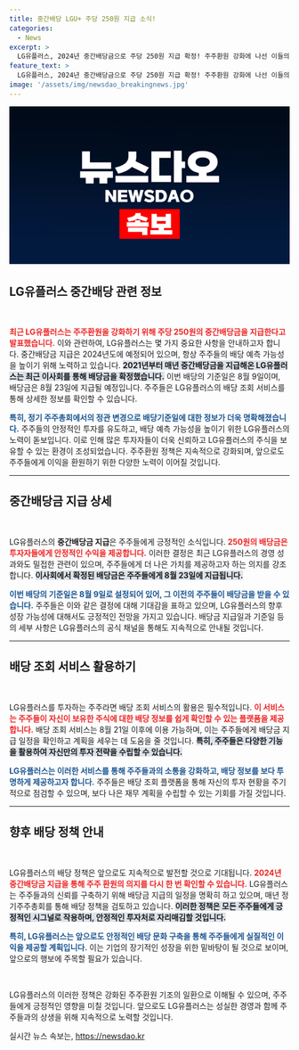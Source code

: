 ```yaml
---
title: 중간배당 LGU+ 주당 250원 지급 소식!
categories:
  - News
excerpt: >
  LG유플러스, 2024년 중간배당금으로 주당 250원 지급 확정! 주주환원 강화에 나선 이들의 배당 기대감이 고조된다. 배당 기준일은 8월 9일!
feature_text: >
  LG유플러스, 2024년 중간배당금으로 주당 250원 지급 확정! 주주환원 강화에 나선 이들의 배당 기대감이 고조된다. 배당 기준일은 8월 9일!
image: '/assets/img/newsdao_breakingnews.jpg'
---
```


<p><img src="/assets/img/newsdao_breakingnews.jpg" alt="pcversion 속보" /></p>

<h2 data-ke-size="size26">LG유플러스 중간배당 관련 정보</h2>

<p data-ke-size="size16">&nbsp;</p> 

<p><b><span style="color: #ee2323;">최근 LG유플러스는 주주환원을 강화하기 위해 주당 250원의 중간배당금을 지급한다고 발표했습니다.</span></b> 이와 관련하여, LG유플러스는 몇 가지 중요한 사항을 안내하고자 합니다. 중간배당금 지급은 2024년도에 예정되어 있으며, 항상 주주들의 배당 예측 가능성을 높이기 위해 노력하고 있습니다. <b><span style="background-color: #21538527;">2021년부터 매년 중간배당금을 지급해온 LG유플러스는 최근 이사회를 통해 배당금을 확정했습니다.</span></b> 이번 배당의 기준일은 8월 9일이며, 배당금은 8월 23일에 지급될 예정입니다. 주주들은 LG유플러스의 배당 조회 서비스를 통해 상세한 정보를 확인할 수 있습니다.</p>

<p><b><span style="color: #1a5490;">특히, 정기 주주총회에서의 정관 변경으로 배당기준일에 대한 정보가 더욱 명확해졌습니다.</span></b> 주주들의 안정적인 투자를 유도하고, 배당 예측 가능성을 높이기 위한 LG유플러스의 노력이 돋보입니다. 이로 인해 많은 투자자들이 더욱 신뢰하고 LG유플러스의 주식을 보유할 수 있는 환경이 조성되었습니다. 주주환원 정책은 지속적으로 강화되며, 앞으로도 주주들에게 이익을 환원하기 위한 다양한 노력이 이어질 것입니다.</p>

<hr>

<h2 data-ke-size="size26">중간배당금 지급 상세</h2>

<p data-ke-size="size16">&nbsp;</p>

<p>LG유플러스의 <b>중간배당금 지급</b>은 주주들에게 긍정적인 소식입니다. <b><span style="color: #ee2323;">250원의 배당금은 투자자들에게 안정적인 수익을 제공합니다.</span></b> 이러한 결정은 최근 LG유플러스의 경영 성과와도 밀접한 관련이 있으며, 주주들에게 더 나은 가치를 제공하고자 하는 의지를 강조합니다. <b><span style="background-color: #21538527;">이사회에서 확정된 배당금은 주주들에게 8월 23일에 지급됩니다.</span></b> </p>

<p><b><span style="color: #1a5490;">이번 배당의 기준일은 8월 9일로 설정되어 있어, 그 이전의 주주들이 배당금을 받을 수 있습니다.</span></b> 주주들은 이와 같은 결정에 대해 기대감을 표하고 있으며, LG유플러스의 향후 성장 가능성에 대해서도 긍정적인 전망을 가지고 있습니다. 배당금 지급일과 기준일 등의 세부 사항은 LG유플러스의 공식 채널을 통해도 지속적으로 안내될 것입니다.</p>

<hr>

<h2 data-ke-size="size26">배당 조회 서비스 활용하기</h2>

<p data-ke-size="size16">&nbsp;</p>

<p>LG유플러스를 투자하는 주주라면 배당 조회 서비스의 활용은 필수적입니다. <b><span style="color: #ee2323;">이 서비스는 주주들이 자신이 보유한 주식에 대한 배당 정보를 쉽게 확인할 수 있는 플랫폼을 제공합니다.</span></b> 배당 조회 서비스는 8월 21일 이후에 이용 가능하며, 이는 주주들에게 배당금 지급 일정을 확인하고 계획을 세우는 데 도움을 줄 것입니다. <b><span style="background-color: #21538527;">특히, 주주들은 다양한 기능을 활용하여 자신만의 투자 전략을 수립할 수 있습니다.</span></b> </p>

<p><b><span style="color: #1a5490;">LG유플러스는 이러한 서비스를 통해 주주들과의 소통을 강화하고, 배당 정보를 보다 투명하게 제공하고자 합니다.</span></b> 주주들은 배당 조회 플랫폼을 통해 자신의 투자 현황을 주기적으로 점검할 수 있으며, 보다 나은 재무 계획을 수립할 수 있는 기회를 가질 것입니다.</p>

<hr>

<h2 data-ke-size="size26">향후 배당 정책 안내</h2>

<p data-ke-size="size16">&nbsp;</p>

<p>LG유플러스의 배당 정책은 앞으로도 지속적으로 발전할 것으로 기대됩니다. <b><span style="color: #ee2323;">2024년 중간배당금 지급을 통해 주주 환원의 의지를 다시 한 번 확인할 수 있습니다.</span></b> LG유플러스는 주주들과의 신뢰를 구축하기 위해 배당금 지급의 일정을 명확히 하고 있으며, 매년 정기주주총회를 통해 배당 정책을 검토하고 있습니다. <b><span style="background-color: #21538527;">이러한 정책은 모든 주주들에게 긍정적인 시그널로 작용하며, 안정적인 투자처로 자리매김할 것입니다.</span></b></p>

<p><b><span style="color: #1a5490;">특히, LG유플러스는 앞으로도 안정적인 배당 문화 구축을 통해 주주들에게 실질적인 이익을 제공할 계획입니다.</span></b> 이는 기업의 장기적인 성장을 위한 밑바탕이 될 것으로 보이며, 앞으로의 행보에 주목할 필요가 있습니다. </p>

<p data-ke-size="size16">&nbsp;</p> 

<p>LG유플러스의 이러한 정책은 강화된 주주환원 기조의 일환으로 이해될 수 있으며, 주주들에게 긍정적인 영향을 미칠 것입니다. 앞으로도 LG유플러스는 성실한 경영과 함께 주주들과의 상생을 위해 지속적으로 노력할 것입니다.</p>
실시간 뉴스 속보는, <a href="https://newsdao.kr" rel="dofollow">https://newsdao.kr</a>


